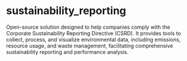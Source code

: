 # sustainability_reporting
Open-source solution designed to help companies comply with the Corporate Sustainability Reporting Directive (CSRD). It provides tools to collect, process, and visualize environmental data, including emissions, resource usage, and waste management, facilitating comprehensive sustainability reporting and performance analysis.
